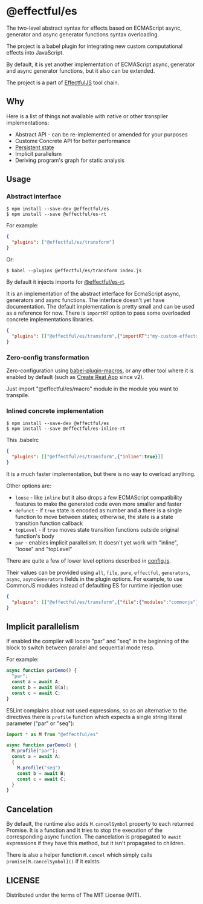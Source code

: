 # @effectful/es

The two-level abstract syntax for effects based on ECMAScript async, generator and
async generator functions syntax overloading.

The project is a babel plugin for integrating new custom computational effects
into JavaScript.

By default, it is yet another implementation of ECMAScript async, generator
and async generator functions, but it also can be extended.

The project is a part of [EffectfulJS](https://github.com/awto/effectfuljs) tool chain.


## Why

Here is a list of things not available with native or other transpiler implementations:

 * Abstract API - can be re-implemented or amended for your purposes
 * Custome Concrete API for better performance
 * [Persistent state](https://github.com/awto/effectfuljs/tree/master/packages/es-persist)
 * Implicit parallelism
 * Deriving program's graph for static analysis

## Usage

### Abstract interface

```
$ npm install --save-dev @effectful/es
$ npm install --save @effectful/es-rt
```

For example:

```json
{
  "plugins": ["@effectful/es/transform"]
}
```

Or:

```
$ babel --plugins @effectful/es/transform index.js
```

By default it injects imports for
[@effectful/es-rt](https://github.com/awto/effectfuljs/tree/master/packages/es-rt).

It is an implementation of the abstract interface for EcmaScript async,
generators and async functions. The interface doesn't yet have documentation.
The default implementation is pretty small and can be used as a reference for
now. There is `importRT` option to pass some overloaded concrete
implementations libraries. 

```json
{
  "plugins": [["@effectful/es/transform",{"importRT":"my-custom-effects"}]]
}
```


### Zero-config transformation

Zero-configuration using
[babel-plugin-macros](https://github.com/kentcdodds/babel-plugin-macros),
or any other tool where it is enabled by default (such as 
[Create Reat App](https://github.com/facebook/create-react-app) since v2).

Just import "@effectful/es/macro" module in the module you want to transpile.

### Inlined concrete implementation

```
$ npm install --save-dev @effectful/es
$ npm install --save @effectful/es-inline-rt
```

This .babelrc

```json
{
  "plugins": [["@effectful/es/transform",{"inline":true}]]
}
```

It is a much faster implementation, but there is no way to overload anything.

Other options are:

  * `loose` - like `inline` but it also drops a few ECMAScript compatibility
  features to make the generated code even more smaller and faster
  * `defunct` - if `true` state is encoded as number and a there is a single
  function to move between states; otherwise, the state is a state transition
  function callback
  * `topLevel` - if `true` moves state transition functions outside original
  function's body
  * `par` - enables implicit parallelism. It doesn't yet work with 
  "inline", "loose" and "topLevel"

There are quite a few of lower level options described in
[config.js](https://github.com/awto/effectfuljs/blob/master/packages/core/src/config.js).

Their values can be provided using `all`, `file`, `pure`, `effectful`, `generators`, `async`,
`asyncGenerators` fields in the plugin options. For example, to use CommonJS modules instead
of defaulting ES for runtime injection use:

```json
{
  "plugins": [["@effectful/es/transform",{"file":{"modules":"commonjs"}}]]
}
```

## Implicit parallelism

If enabled the compiler will locate "par" and "seq" in the beginning
of the block to switch between parallel and sequential mode resp.

For example:

```javascript
async function parDemo() {
  "par";
  const a = await A;
  const b = await B(a);
  const c = await C;
}
```

ESLint complains about not used expressions, so as an alternative to
the directives there is `profile` function which expects a single
string literal parameter ("par" or "seq"):


```javascript
import * as M from "@effectful/es"

async function parDemo() {
  M.profile("par");
  const a = await A;
  {
    M.profile("seq")
    const b = await B;
    const c = await C;
  }
}
```

## Cancelation

By default, the runtime also adds `M.cancelSymbol` property to each
returned Promise.  It is a function and it tries to stop the execution
of the corresponding async function.  The cancelation is propagated to
`await` expressions if they have this method, but it isn't propagated
to children.

There is also a helper function `M.cancel` which simply calls
`promise[M.cancelSymbol]()` if it exists.


## LICENSE

Distributed under the terms of The MIT License (MIT).
